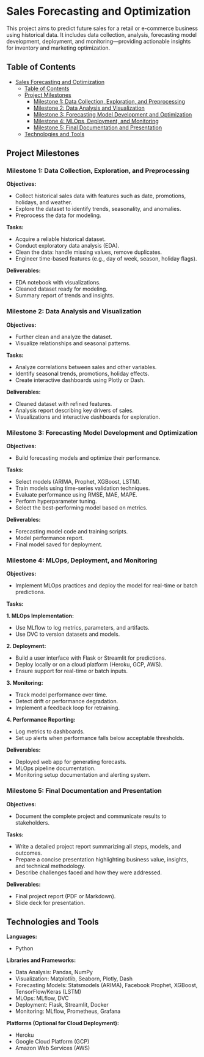 # Sales Forecasting and Optimization

This project aims to predict future sales for a retail or e-commerce business using historical data. It includes data collection, analysis, forecasting model development, deployment, and monitoring—providing actionable insights for inventory and marketing optimization.

## Table of Contents
- [Sales Forecasting and Optimization](#sales-forecasting-and-optimization)
  - [Table of Contents](#table-of-contents)
  - [Project Milestones](#project-milestones)
    - [Milestone 1: Data Collection, Exploration, and Preprocessing](#milestone-1-data-collection-exploration-and-preprocessing)
    - [Milestone 2: Data Analysis and Visualization](#milestone-2-data-analysis-and-visualization)
    - [Milestone 3: Forecasting Model Development and Optimization](#milestone-3-forecasting-model-development-and-optimization)
    - [Milestone 4: MLOps, Deployment, and Monitoring](#milestone-4-mlops-deployment-and-monitoring)
    - [Milestone 5: Final Documentation and Presentation](#milestone-5-final-documentation-and-presentation)
  - [Technologies and Tools](#technologies-and-tools)

## Project Milestones

### Milestone 1: Data Collection, Exploration, and Preprocessing
**Objectives:**
- Collect historical sales data with features such as date, promotions, holidays, and weather.
- Explore the dataset to identify trends, seasonality, and anomalies.
- Preprocess the data for modeling.

**Tasks:**
- Acquire a reliable historical dataset.
- Conduct exploratory data analysis (EDA).
- Clean the data: handle missing values, remove duplicates.
- Engineer time-based features (e.g., day of week, season, holiday flags).

**Deliverables:**
- EDA notebook with visualizations.
- Cleaned dataset ready for modeling.
- Summary report of trends and insights.

### Milestone 2: Data Analysis and Visualization
**Objectives:**
- Further clean and analyze the dataset.
- Visualize relationships and seasonal patterns.

**Tasks:**
- Analyze correlations between sales and other variables.
- Identify seasonal trends, promotions, holiday effects.
- Create interactive dashboards using Plotly or Dash.

**Deliverables:**
- Cleaned dataset with refined features.
- Analysis report describing key drivers of sales.
- Visualizations and interactive dashboards for exploration.

### Milestone 3: Forecasting Model Development and Optimization
**Objectives:**
- Build forecasting models and optimize their performance.

**Tasks:**
- Select models (ARIMA, Prophet, XGBoost, LSTM).
- Train models using time-series validation techniques.
- Evaluate performance using RMSE, MAE, MAPE.
- Perform hyperparameter tuning.
- Select the best-performing model based on metrics.

**Deliverables:**
- Forecasting model code and training scripts.
- Model performance report.
- Final model saved for deployment.

### Milestone 4: MLOps, Deployment, and Monitoring
**Objectives:**
- Implement MLOps practices and deploy the model for real-time or batch predictions.

**Tasks:**

**1. MLOps Implementation:**
- Use MLflow to log metrics, parameters, and artifacts.
- Use DVC to version datasets and models.

**2. Deployment:**
- Build a user interface with Flask or Streamlit for predictions.
- Deploy locally or on a cloud platform (Heroku, GCP, AWS).
- Ensure support for real-time or batch inputs.

**3. Monitoring:**
- Track model performance over time.
- Detect drift or performance degradation.
- Implement a feedback loop for retraining.

**4. Performance Reporting:**
- Log metrics to dashboards.
- Set up alerts when performance falls below acceptable thresholds.

**Deliverables:**
- Deployed web app for generating forecasts.
- MLOps pipeline documentation.
- Monitoring setup documentation and alerting system.

### Milestone 5: Final Documentation and Presentation
**Objectives:**
- Document the complete project and communicate results to stakeholders.

**Tasks:**
- Write a detailed project report summarizing all steps, models, and outcomes.
- Prepare a concise presentation highlighting business value, insights, and technical methodology.
- Describe challenges faced and how they were addressed.

**Deliverables:**
- Final project report (PDF or Markdown).
- Slide deck for presentation.

## Technologies and Tools

**Languages:**
- Python

**Libraries and Frameworks:**
- Data Analysis: Pandas, NumPy
- Visualization: Matplotlib, Seaborn, Plotly, Dash
- Forecasting Models: Statsmodels (ARIMA), Facebook Prophet, XGBoost, TensorFlow/Keras (LSTM)
- MLOps: MLflow, DVC
- Deployment: Flask, Streamlit, Docker
- Monitoring: MLflow, Prometheus, Grafana

**Platforms (Optional for Cloud Deployment):**
- Heroku
- Google Cloud Platform (GCP)
- Amazon Web Services (AWS)

